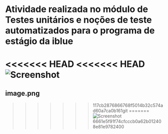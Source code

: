 # Atividade realizada no módulo de Testes unitários e noções de teste automatizados para o programa de estágio da iblue 
<<<<<<< HEAD
<<<<<<< HEAD
![Screenshot](image.png)
=======
## image.png
>>>>>>> 117cb2876866768f5014b32c574ad60a7ca0b161git 
=======
![Screenshot](image.png)
>>>>>>> 6661e5f91f74cfcccb0a62b012408e81e9782400

